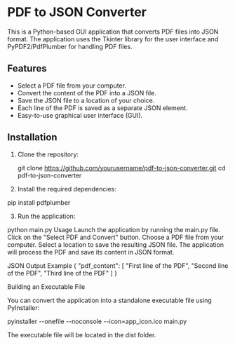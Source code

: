 # PDF to JSON Converter

This is a Python-based GUI application that converts PDF files into JSON format. The application uses the Tkinter library for the user interface and PyPDF2/PdfPlumber for handling PDF files.

## Features

- Select a PDF file from your computer.
- Convert the content of the PDF into a JSON file.
- Save the JSON file to a location of your choice.
- Each line of the PDF is saved as a separate JSON element.
- Easy-to-use graphical user interface (GUI).
## Installation

1. Clone the repository:
   
   git clone https://github.com/yourusername/pdf-to-json-converter.git
   cd pdf-to-json-converter

2. Install the required dependencies:
   
  pip install pdfplumber

3. Run the application:

  python main.py
Usage
  Launch the application by running the main.py file.
  Click on the "Select PDF and Convert" button.
  Choose a PDF file from your computer.
  Select a location to save the resulting JSON file.
  The application will process the PDF and save its content in JSON format.

  
JSON Output Example
  {
    "pdf_content": [
        "First line of the PDF",
        "Second line of the PDF",
        "Third line of the PDF"
    ]
}


Building an Executable File
  
  You can convert the application into a standalone executable file using PyInstaller:

  pyinstaller --onefile --noconsole --icon=app_icon.ico main.py

  The executable file will be located in the dist folder.
